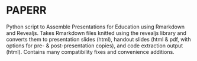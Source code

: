 # PAPERR
Python script to Assemble Presentations for Education using Rmarkdown and Revealjs.  Takes Rmarkdown files knitted using the revealjs library and converts them to presentation slides (html), handout slides (html & pdf, with options for pre- & post-presentation copies), and code extraction output (html).  Contains many compatibility fixes and convenience additions.

